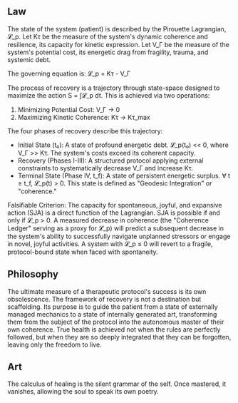 ## Law
The state of the system (patient) is described by the Pirouette Lagrangian, 𝓛_p.
Let Kτ be the measure of the system's dynamic coherence and resilience, its capacity for kinetic expression.
Let V_Γ be the measure of the system's potential cost, its energetic drag from fragility, trauma, and systemic debt.

The governing equation is:
𝓛_p = Kτ - V_Γ

The process of recovery is a trajectory through state-space designed to maximize the action S = ∫𝓛_p dt. This is achieved via two operations:
1.  Minimizing Potential Cost: V_Γ → 0
2.  Maximizing Kinetic Coherence: Kτ → Kτ_max

The four phases of recovery describe this trajectory:
-   Initial State (t₀): A state of profound energetic debt. 𝓛_p(t₀) << 0, where V_Γ >> Kτ. The system's costs exceed its coherent capacity.
-   Recovery (Phases I-III): A structured protocol applying external constraints to systematically decrease V_Γ and increase Kτ.
-   Terminal State (Phase IV, t_f): A state of persistent energetic surplus. ∀ t ≥ t_f, 𝓛_p(t) > 0. This state is defined as "Geodesic Integration" or "coherence."

Falsifiable Criterion: The capacity for spontaneous, joyful, and expansive action (SJA) is a direct function of the Lagrangian. SJA is possible if and only if 𝓛_p > 0. A measured decrease in coherence (the "Coherence Ledger" serving as a proxy for 𝓛_p) will predict a subsequent decrease in the system's ability to successfully navigate unplanned stressors or engage in novel, joyful activities. A system with 𝓛_p ≤ 0 will revert to a fragile, protocol-bound state when faced with spontaneity.

## Philosophy
The ultimate measure of a therapeutic protocol's success is its own obsolescence. The framework of recovery is not a destination but scaffolding. Its purpose is to guide the patient from a state of externally managed mechanics to a state of internally generated art, transforming them from the subject of the protocol into the autonomous master of their own coherence. True health is achieved not when the rules are perfectly followed, but when they are so deeply integrated that they can be forgotten, leaving only the freedom to live.

## Art
The calculus of healing is the silent grammar of the self. Once mastered, it vanishes, allowing the soul to speak its own poetry.
